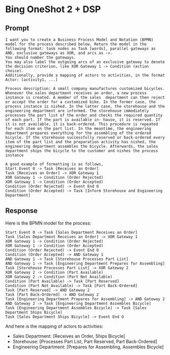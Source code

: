 # Bing OneShot 2 + DSP

## Prompt 

    I want you to create a Business Process Model and Notation (BPMN) model for the process described below. Return the model in the following format: task nodes as Task [words], parallel gateways as AND, exclusive gateways as XOR, and arcs as ->.
    You should number the gateways. 
    You may also label the outgoing arcs of an exclusive gateway to denote the decision criterion, like XOR Gateway 1 -> Condition (action choice). 
    Additionally, provide a mapping of actors to activities, in the format Actor: [activity1, ...]

    Process description: A small company manufactures customized bicycles. Whenever the sales department receives an order, a new process instance is created. A member of the sales  department can then reject or accept the order for a customized bike. In the former case, the process instance is nished. In the latter case, the storehouse and the engineering department are informed. The storehouse immediately processes the part list of the order and checks the required quantity of each part. If the part is available in- hause, it is reserved. If it is not available, it is back-ordered. This procedure is repeated for each item on the part list. In the meantime, the engineering department prepares everything for the assembling of the ordered bicycle. If the storehouse successfully reserved or back-ordered every item of the part list and the preparation activity has nished, the engineering department assembles the bicycle. Afterwards, the sales department ships the bicycle to the customer and nishes the process instance

    A good example of formatting is as follows,
    Start Event O -> Task [Receives an Order]
    Task [Receives an Order] -> XOR Gateway 1
    XOR Gateway 1 -> Condition (Order Rejected)
    XOR Gateway 1 -> Condition (Order Accepted)
    Condition (Order Rejected) -> Event End O
    Condition (Order Accepted) -> Task [Inform Storehouse and Engineering Department]


## Response
Here is the BPMN model for the process:

```
Start Event O -> Task [Sales Department Receives an Order]
Task [Sales Department Receives an Order] -> XOR Gateway 1
XOR Gateway 1 -> Condition (Order Rejected)
XOR Gateway 1 -> Condition (Order Accepted)
Condition (Order Rejected) -> Event End O
Condition (Order Accepted) -> AND Gateway 1
AND Gateway 1 -> Task [Storehouse Processes Part List]
AND Gateway 1 -> Task [Engineering Department Prepares for Assembling]
Task [Storehouse Processes Part List] -> XOR Gateway 2
XOR Gateway 2 -> Condition (Part Available)
XOR Gateway 2 -> Condition (Part Not Available)
Condition (Part Available) -> Task [Part Reserved]
Condition (Part Not Available) -> Task [Part Back-Ordered]
Task [Part Reserved] -> AND Gateway 2
Task [Part Back-Ordered] -> AND Gateway 2
Task [Engineering Department Prepares for Assembling] -> AND Gateway 2
AND Gateway 2 -> Task [Engineering Department Assembles Bicycle]
Task [Engineering Department Assembles Bicycle] -> Task [Sales Department Ships Bicycle]
Task [Sales Department Ships Bicycle] -> Event End O
```

And here is the mapping of actors to activities:

- Sales Department: [Receives an Order, Ships Bicycle]
- Storehouse: [Processes Part List, Part Reserved, Part Back-Ordered]
- Engineering Department: [Prepares for Assembling, Assembles Bicycle]